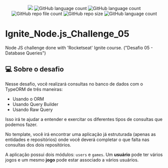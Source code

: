 <p align="center">
  <img src="http://img.shields.io/static/v1?label=STATUS&message=Concluded&color=blue&style=flat"/>
  <img alt="GitHub language count" src="https://img.shields.io/github/languages/count/Rafa-KozAnd/Ignite_Node.js_Challenge_05">
  <img alt="GitHub language count" src="https://img.shields.io/github/languages/top/Rafa-KozAnd/Ignite_Node.js_Challenge_05">
  <img alt="GitHub repo file count" src="https://img.shields.io/github/directory-file-count/Rafa-KozAnd/Ignite_Node.js_Challenge_05">
  <img alt="GitHub repo size" src="https://img.shields.io/github/repo-size/Rafa-KozAnd/Ignite_Node.js_Challenge_05">
  <img alt="GitHub language count" src="https://img.shields.io/github/license/Rafa-KozAnd/Ignite_Node.js_Challenge_05">
</p>

# Ignite_Node.js_Challenge_05

Node JS challenge done with 'Rocketseat' Ignite course. ("Desafio 05 - Database Queries")

## 💻 Sobre o desafio

Nesse desafio, você realizará consultas no banco de dados com o TypeORM de três maneiras:

- Usando o ORM
- Usando Query Builder
- Usando Raw Query

Isso irá te ajudar a entender e exercitar os diferentes tipos de consultas que podemos fazer.

No template, você irá encontrar uma aplicação já estruturada (apenas as entidades e repositórios) onde você deverá completar o que falta nas consultas dos dois repositórios.

A aplicação possui dois módulos: `users` e `games`. Um **usuário** pode ter vários jogos e um mesmo **jogo** pode estar associado a vários usuários.
